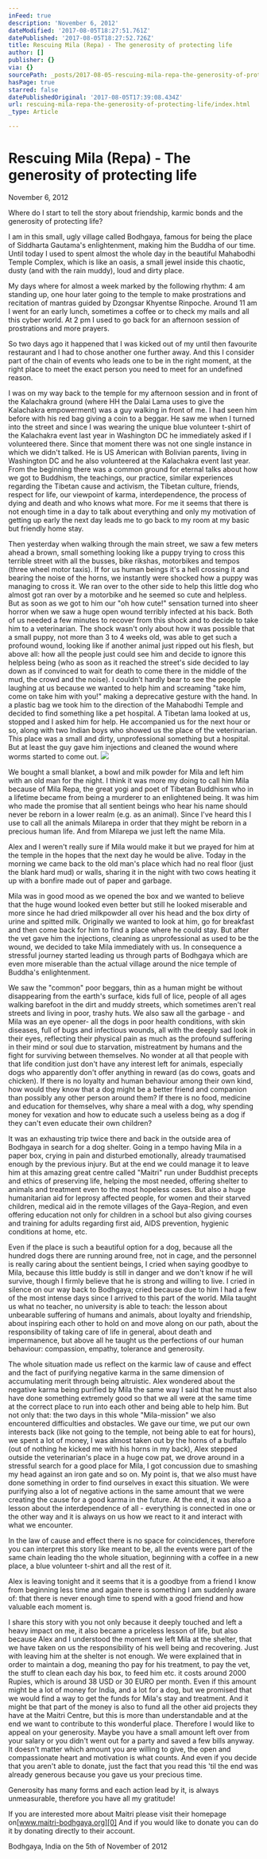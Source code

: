 ```yaml
---
inFeed: true
description: 'November 6, 2012'
dateModified: '2017-08-05T18:27:51.761Z'
datePublished: '2017-08-05T18:27:52.726Z'
title: Rescuing Mila (Repa) - The generosity of protecting life
author: []
publisher: {}
via: {}
sourcePath: _posts/2017-08-05-rescuing-mila-repa-the-generosity-of-protecting-life.md
hasPage: true
starred: false
datePublishedOriginal: '2017-08-05T17:39:08.434Z'
url: rescuing-mila-repa-the-generosity-of-protecting-life/index.html
_type: Article

---
```

# **Rescuing Mila (Repa) - The generosity of protecting life**

November 6, 2012

Where do I start to tell the story about friendship, karmic bonds and the generosity of protecting life?

I am in this small, ugly village called Bodhgaya, famous for being the place of Siddharta Gautama's enlightenment, making him the Buddha of our time. Until today I used to spent almost the whole day in the beautiful Mahabodhi Temple Complex, which is like an oasis, a small jewel inside this chaotic, dusty (and with the rain muddy), loud and dirty place.

My days where for almost a week marked by the following rhythm: 4 am standing up, one hour later going to the temple to make prostrations and recitation of mantras guided by Dzongsar Khyentse Rinpoche. Around 11 am I went for an early lunch, sometimes a coffee or to check my mails and all this cyber world. At 2 pm I used to go back for an afternoon session of prostrations and more prayers.

So two days ago it happened that I was kicked out of my until then favourite restaurant and I had to chose another one further away. And this I consider part of the chain of events who leads one to be in the right moment, at the right place to meet the exact person you need to meet for an undefined reason.

I was on my way back to the temple for my afternoon session and in front of the Kalachakra ground (where HH the Dalai Lama uses to give the Kalachakra empowerment) was a guy walking in front of me. I had seen him before with his red bag giving a coin to a beggar. He saw me when I turned into the street and since I was wearing the unique blue volunteer t-shirt of the Kalachakra event last year in Washington DC he immediately asked if I volunteered there. Since that moment there was not one single instance in which we didn't talked. He is US American with Bolivian parents, living in Washington DC and he also volunteered at the Kalachakra event last year. From the beginning there was a common ground for eternal talks about how we got to Buddhism, the teachings, our practice, similar experiences regarding the Tibetan cause and activism, the Tibetan culture, friends, respect for life, our viewpoint of karma, interdependence, the process of dying and death and who knows what more. For me it seems that there is not enough time in a day to talk about everything and only my motivation of getting up early the next day leads me to go back to my room at my basic but friendly home stay.

Then yesterday when walking through the main street, we saw a few meters ahead a brown, small something looking like a puppy trying to cross this terrible street with all the busses, bike rikshas, motorbikes and tempos (three wheel motor taxis). If for us human beings it's a hell crossing it and bearing the noise of the horns, we instantly were shocked how a puppy was managing to cross it. We ran over to the other side to help this little dog who almost got ran over by a motorbike and he seemed so cute and helpless. But as soon as we got to him our "oh how cute!" sensation turned into sheer horror when we saw a huge open wound terribly infected at his back. Both of us needed a few minutes to recover from this shock and to decide to take him to a veterinarian. The shock wasn't only about how it was possible that a small puppy, not more than 3 to 4 weeks old, was able to get such a profound wound, looking like if another animal just ripped out his flesh, but above all: how all the people just could see him and decide to ignore this helpless being (who as soon as it reached the street's side decided to lay down as if convinced to wait for death to come there in the middle of the mud, the crowd and the noise). I couldn't hardly bear to see the people laughing at us because we wanted to help him and screaming "take him, come on take him with you!" making a deprecative gesture with the hand. In a plastic bag we took him to the direction of the Mahabodhi Temple and decided to find something like a pet hospital. A Tibetan lama looked at us, stopped and I asked him for help. He accompanied us for the next hour or so, along with two Indian boys who showed us the place of the veterinarian. This place was a small and dirty, unprofessional something but a hospital. But at least the guy gave him injections and cleaned the wound where worms started to come out.
![](https://the-grid-user-content.s3-us-west-2.amazonaws.com/d678d9ff-7e29-4231-9108-513ffbf7d688.jpg)

We bought a small blanket, a bowl and milk powder for Mila and left him with an old man for the night. I think it was more my doing to call him Mila because of Mila Repa, the great yogi and poet of Tibetan Buddhism who in a lifetime became from being a murderer to an enlightened being. It was him who made the promise that all sentient beings who hear his name should never be reborn in a lower realm (e.g. as an animal). Since I've heard this I use to call all the animals Milarepa in order that they might be reborn in a precious human life. And from Milarepa we just left the name Mila.

Alex and I weren't really sure if Mila would make it but we prayed for him at the temple in the hopes that the next day he would be alive. Today in the morning we came back to the old man's place which had no real floor (just the blank hard mud) or walls, sharing it in the night with two cows heating it up with a bonfire made out of paper and garbage.

Mila was in good mood as we opened the box and we wanted to believe that the huge wound looked even better but still he looked miserable and more since he had dried milkpowder all over his head and the box dirty of urine and spitted milk. Originally we wanted to look at him, go for breakfast and then come back for him to find a place where he could stay. But after the vet gave him the injections, cleaning as unprofessional as used to be the wound, we decided to take Mila immediately with us. In consequence a stressful journey started leading us through parts of Bodhgaya which are even more miserable than the actual village around the nice temple of Buddha's enlightenment.

We saw the "common" poor beggars, thin as a human might be without disappearing from the earth's surface, kids full of lice, people of all ages walking barefoot in the dirt and muddy streets, which sometimes aren't real streets and living in poor, trashy huts. We also saw all the garbage - and Mila was an eye opener- all the dogs in poor health conditions, with skin diseases, full of bugs and infectious wounds, all with the deeply sad look in their eyes, reflecting their physical pain as much as the profound suffering in their mind or soul due to starvation, mistreatment by humans and the fight for surviving between themselves. No wonder at all that people with that life condition just don't have any interest left for animals, especially dogs who apparently don't offer anything in reward (as do cows, goats and chicken). If there is no loyalty and human behaviour among their own kind, how would they know that a dog might be a better friend and companion than possibly any other person around them? If there is no food, medicine and education for themselves, why share a meal with a dog, why spending money for vexation and how to educate such a useless being as a dog if they can't even educate their own children?

It was an exhausting trip twice there and back in the outside area of Bodhgaya in search for a dog shelter. Going in a tempo having Mila in a paper box, crying in pain and disturbed emotionally, already traumatised enough by the previous injury. But at the end we could manage it to leave him at this amazing great centre called "Maitri" run under Buddhist precepts and ethics of preserving life, helping the most needed, offering shelter to animals and treatment even to the most hopeless cases. But also a huge humanitarian aid for leprosy affected people, for women and their starved children, medical aid in the remote villages of the Gaya-Region, and even offering education not only for children in a school but also giving courses and training for adults regarding first aid, AIDS prevention, hygienic conditions at home, etc.

Even if the place is such a beautiful option for a dog, because all the hundred dogs there are running around free, not in cage, and the personnel is really caring about the sentient beings, I cried when saying goodbye to Mila, because this little buddy is still in danger and we don't know if he will survive, though I firmly believe that he is strong and willing to live. I cried in silence on our way back to Bodhgaya; cried because due to him I had a few of the most intense days since I arrived to this part of the world. Mila taught us what no teacher, no university is able to teach: the lesson about unbearable suffering of humans and animals, about loyalty and friendship, about inspiring each other to hold on and move along on our path, about the responsibility of taking care of life in general, about death and impermanence, but above all he taught us the perfections of our human behaviour: compassion, empathy, tolerance and generosity.

The whole situation made us reflect on the karmic law of cause and effect and the fact of purifying negative karma in the same dimension of accumulating merit through being altruistic. Alex wondered about the negative karma being purified by Mila the same way I said that he must also have done something extremely good so that we all were at the same time at the correct place to run into each other and being able to help him. But not only that: the two days in this whole "Mila-mission" we also encountered difficulties and obstacles. We gave our time, we put our own interests back (like not going to the temple, not being able to eat for hours), we spent a lot of money, I was almost taken out by the horns of a buffalo (out of nothing he kicked me with his horns in my back), Alex stepped outside the veterinarian's place in a huge cow pat, we drove around in a stressful search for a good place for Mila, I got concussion due to smashing my head against an iron gate and so on. My point is, that we also must have done something in order to find ourselves in exact this situation. We were purifying also a lot of negative actions in the same amount that we were creating the cause for a good karma in the future. At the end, it was also a lesson about the interdependence of all - everything is connected in one or the other way and it is always on us how we react to it and interact with what we encounter.

In the law of cause and effect there is no space for coincidences, therefore you can interpret this story like meant to be, all the events were part of the same chain leading tho the whole situation, beginning with a coffee in a new place, a blue volunteer t-shirt and all the rest of it.

Alex is leaving tonight and it seems that it is a goodbye from a friend I know from beginning less time and again there is something I am suddenly aware of: that there is never enough time to spend with a good friend and how valuable each moment is.

I share this story with you not only because it deeply touched and left a heavy impact on me, it also became a priceless lesson of life, but also because Alex and I understood the moment we left Mila at the shelter, that we have taken on us the responsibility of his well being and recovering. Just with leaving him at the shelter is not enough. We were explained that in order to maintain a dog, meaning tho pay for his treatment, to pay the vet, the stuff to clean each day his box, to feed him etc. it costs around 2000 Rupies, which is around 38 USD or 30 EURO per month. Even if this amount might be a lot of money for India, and a lot for a dog, but we promised that we would find a way to get the funds for Mila's stay and treatment. And it might be that part of the money is also to fund all the other aid projects they have at the Maitri Centre, but this is more than understandable and at the end we want to contribute to this wonderful place. Therefore I would like to appeal on your generosity. Maybe you have a small amount left over from your salary or you didn't went out for a party and saved a few bills anyway. It doesn't matter which amount you are willing to give, the open and compassionate heart and motivation is what counts. And even if you decide that you aren't able to donate, just the fact that you read this 'til the end was already generous because you gave us your precious time.

Generosity has many forms and each action lead by it, is always unmeasurable, therefore you have all my gratitude!

If you are interested more about Maitri please visit their homepage on[www.maitri-bodhgaya.org][0] And if you would like to donate you can do it by donating directly to their account. 

Bodhgaya, India on the 5th of November of 2012

[0]: http://www.maitri-bodhgaya.org/